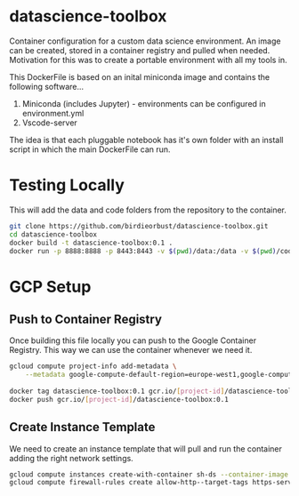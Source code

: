# datascience-toolbox
Container configuration for a custom data science environment. An image can be created, stored in a container registry and pulled when needed. Motivation for this was to create a portable environment with all my tools in.

This DockerFile is based on an inital miniconda image and contains the following software...

1. Miniconda (includes Jupyter) - environments can be configured in environment.yml
2. Vscode-server

The idea is that each pluggable notebook has it's own folder with an install script in which the main DockerFile can run. 

# Testing Locally

This will add the data and code folders from the repository to the container.

```bash
git clone https://github.com/birdieorbust/datascience-toolbox.git
cd datascience-toolbox
docker build -t datascience-toolbox:0.1 .
docker run -p 8888:8888 -p 8443:8443 -v $(pwd)/data:/data -v $(pwd)/code:/code --rm -it datascience-toolbox
```


# GCP Setup

## Push to Container Registry

Once building this file locally you can push to the Google Container Registry. This way we can use the container whenever we need it.

```bash
gcloud compute project-info add-metadata \
    --metadata google-compute-default-region=europe-west1,google-compute-default-zone=europe-west1-b
    
docker tag datascience-toolbox:0.1 gcr.io/[project-id]/datascience-toolbox:0.1
docker push gcr.io/[project-id]/datascience-toolbox:0.1
```

## Create Instance Template

We need to create an instance template that will pull and run the container adding the right network settings.

```bash
gcloud compute instances create-with-container sh-ds --container-image gcr.io/[project-id]/datascience-toolbox:0.1
gcloud compute firewall-rules create allow-http--target-tags https-server --allow tcp:8888
```
